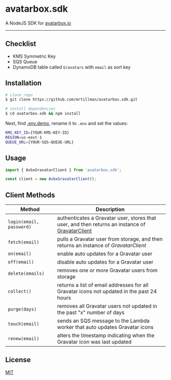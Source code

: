 # avatarbox.sdk

 A NodeJS SDK for [avatarbox.io](https://avatarbox.io)
 
 ---

<!--
[![Build Status](https://travis-ci.com/mrtillman/grav.client.svg?branch=master)](https://travis-ci.com/mrtillman/grav.client)
[![Coverage Status](https://coveralls.io/repos/github/mrtillman/grav.client/badge.svg?branch=master)](https://coveralls.io/github/mrtillman/grav.client?branch=master)
[![GitHub tag (latest SemVer)](https://img.shields.io/github/v/tag/mrtillman/grav.client?sort=semver)](https://github.com/mrtillman/grav.client/releases/tag/2.4.19)
[![license](https://img.shields.io/badge/license-MIT-blue.svg)](https://github.com/mrtillman/grav.client/blob/master/LICENSE.md)

[![NPM](https://nodei.co/npm/grav.client.png)](https://www.npmjs.com/package/grav.client)
-->

## Checklist

- KMS Symmetric Key
- SQS Queue
- DynamoDB table called `Gravatars` with `email` as sort key

## Installation

```sh
# clone repo
$ git clone https://github.com/mrtillman/avatarbox.sdk.git

# install dependencies
$ cd avatarbox.sdk && npm install
```

Next, find [.env.demo](https://github.com/mrtillman/avatarbox.sdk/blob/master/.env.demo), rename it to `.env` and set the values:

```sh
KMS_KEY_ID={YOUR-KMS-KEY-ID}
REGION=us-east-1
QUEUE_URL={YOUR-SQS-QUEUE-URL}
```

<!--
## Tests

```bash
# unit tests
$ npm run test

# test coverage
$ npm run test:cov
```
-->

## Usage

```js
import { AvbxGravatarClient } from 'avatarbox.sdk';

const client = new AvbxGravatarClient();
```

## Client Methods

|Method|Description|
|---|---|
|`login(email, password)`|authenticates a Gravatar user, stores that user, and then returns an instance of [GravatarClient](https://github.com/mrtillman/grav.client)|
|`fetch(email)`|pulls a Gravatar user from storage, and then returns an instance of *GravatarClient*|
|`on(email)`|enable auto updates for a Gravatar user|
|`off(email)`|disable auto updates for a Gravatar user|
|`delete(emails)`|removes one or more Gravatar users from storage|
|`collect()`|returns a list of email addresses for all Gravatar icons not updated in the past 24 hours|
|`purge(days)`|removes all Gravatar users not updated in the past "x" number of days|
|`touch(email)`|sends an SQS message to the Lambda worker that auto updates Gravatar icons|
|`renew(email)`|alters the timestamp indicating when the Gravatar icon was last updated|

## License
[MIT](https://github.com/mrtillman/avatarbox.sdk/blob/master/LICENSE)
